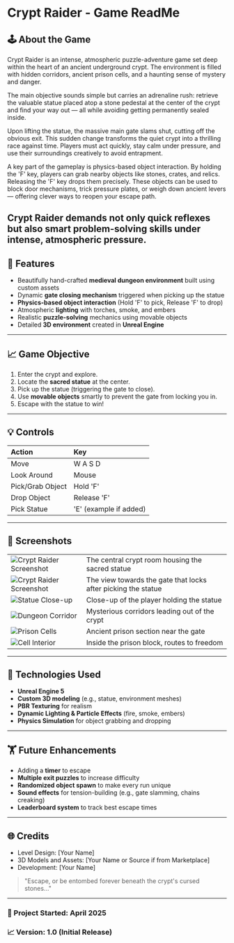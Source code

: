# Crypt Raider - Game ReadMe

## 🕹️ About the Game
Crypt Raider is an intense, atmospheric puzzle-adventure game set deep within the heart of an ancient underground crypt. The environment is filled with hidden corridors, ancient prison cells, and a haunting sense of mystery and danger.

The main objective sounds simple but carries an adrenaline rush: retrieve the valuable statue placed atop a stone pedestal at the center of the crypt and find your way out — all while avoiding getting permanently sealed inside.

Upon lifting the statue, the massive main gate slams shut, cutting off the obvious exit. This sudden change transforms the quiet crypt into a thrilling race against time. Players must act quickly, stay calm under pressure, and use their surroundings creatively to avoid entrapment.

A key part of the gameplay is physics-based object interaction. By holding the 'F' key, players can grab nearby objects like stones, crates, and relics. Releasing the 'F' key drops them precisely. These objects can be used to block door mechanisms, trick pressure plates, or weigh down ancient levers — offering clever ways to reopen your escape path.

Crypt Raider demands not only quick reflexes but also smart problem-solving skills under intense, atmospheric pressure.
---

## 🔮 Features
- Beautifully hand-crafted **medieval dungeon environment** built using custom assets
- Dynamic **gate closing mechanism** triggered when picking up the statue
- **Physics-based object interaction** (Hold 'F' to pick, Release 'F' to drop)
- Atmospheric **lighting** with torches, smoke, and embers
- Realistic **puzzle-solving** mechanics using movable objects
- Detailed **3D environment** created in **Unreal Engine**

---

## 📈 Game Objective
1. Enter the crypt and explore.
2. Locate the **sacred statue** at the center.
3. Pick up the statue (triggering the gate to close).
4. Use **movable objects** smartly to prevent the gate from locking you in.
5. Escape with the statue to win!

---

## 💡 Controls
| Action | Key |
|:------|:---|
| Move | W A S D |
| Look Around | Mouse |
| Pick/Grab Object | Hold 'F' |
| Drop Object | Release 'F' |
| Pick Statue | 'E' (example if added) |

---

## 🎨 Screenshots

| | |
|:--|:--|
| ![Crypt Raider Screenshot](https://drive.google.com/uc?id=1UKiyWmmRZWw3CjALSuGPDMMSHNtzpTJ3)| The central crypt room housing the sacred statue |
| ![Crypt Raider Screenshot](https://drive.google.com/uc?id=187XAkWfgV5fcn0RzfTF-Lp_mCL4O1zgI) | The view towards the gate that locks after picking the statue |
| ![Statue Close-up](https://drive.google.com/uc?id=1EPeDfreEV39LgCP_b26TVmBr8J_rEjyX) | Close-up of the player holding the statue |
| ![Dungeon Corridor](https://drive.google.com/uc?id=1YiBq2UX07Pdi18L-1eohmwL9-97dzd1g) | Mysterious corridors leading out of the crypt |
| ![Prison Cells](https://drive.google.com/uc?id=1N3pzttg_NuKAW-9UKZmXwd_FwYFpmz_x) | Ancient prison section near the gate |
| ![Cell Interior](https://drive.google.com/uc?id=1AxAnkIh9hATuom3-l7189vzGQKiF6F6s) | Inside the prison block, routes to freedom |

---

## 📂 Technologies Used
- **Unreal Engine 5**
- **Custom 3D modeling** (e.g., statue, environment meshes)
- **PBR Texturing** for realism
- **Dynamic Lighting & Particle Effects** (fire, smoke, embers)
- **Physics Simulation** for object grabbing and dropping

---

## 🏋️ Future Enhancements
- Adding a **timer** to escape
- **Multiple exit puzzles** to increase difficulty
- **Randomized object spawn** to make every run unique
- **Sound effects** for tension-building (e.g., gate slamming, chains creaking)
- **Leaderboard system** to track best escape times

---

## 🌐 Credits
- Level Design: [Your Name]
- 3D Models and Assets: [Your Name or Source if from Marketplace]
- Development: [Your Name]


> "Escape, or be entombed forever beneath the crypt's cursed stones..."

---

### 📅 Project Started: April 2025

### 📈 Version: 1.0 (Initial Release)

